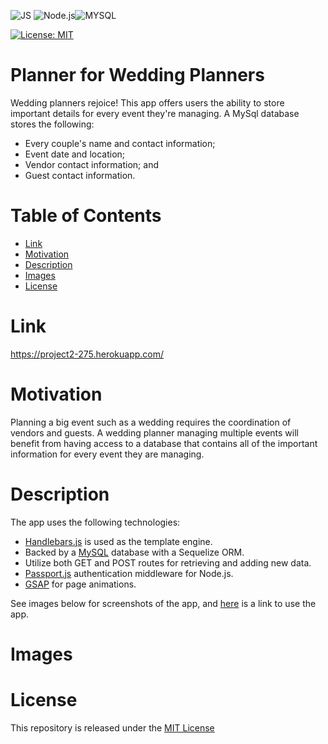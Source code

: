 ![JS](https://img.shields.io/badge/javascript%20-%23323330.svg?&style=for-the-badge&logo=javascript&logoColor=%23F7DF1E) ![Node.js](https://img.shields.io/badge/Node.js-43853D?style=for-the-badge&logo=node.js&logoColor=white)![MYSQL](https://img.shields.io/badge/MySQL-00000F?style=for-the-badge&logo=mysql&logoColor=white)

[![License: MIT](https://img.shields.io/badge/License-MIT-yellow.svg)](https://opensource.org/licenses/MIT)

# Planner for Wedding Planners #

Wedding planners rejoice! This app offers users the ability to store important details for every event they're managing. A MySql database stores the following:

* Every couple's name and contact information;
* Event date and location; 
* Vendor contact information; and
* Guest contact information. 

# Table of Contents

* [Link](#Link)
* [Motivation](#Motivation)
* [Description](#Description)
* [Images](#Images)
* [License](#License)

# Link
https://project2-275.herokuapp.com/

# Motivation

Planning a big event such as a wedding requires the coordination of vendors and guests. A wedding planner managing multiple events will benefit from having access to a database that contains all of the important information for every event they are managing. 

# Description

The app uses the following technologies:
* [Handlebars.js](https://handlebarsjs.com/) is used as the template engine.
* Backed by a [MySQL](https://www.mysql.com/) database with a Sequelize ORM.
* Utilize both GET and POST routes for retrieving and adding new data.
* [Passport.js](http://www.passportjs.org/) authentication middleware for Node.js. 
* [GSAP](https://greensock.com/gsap/) for page animations. 



See images below for screenshots of the app, and [here](https://project2-275.herokuapp.com/) is a link to use the app.

# Images
 
# License
This repository is released under the [MIT License](https://opensource.org/licenses/MIT)
